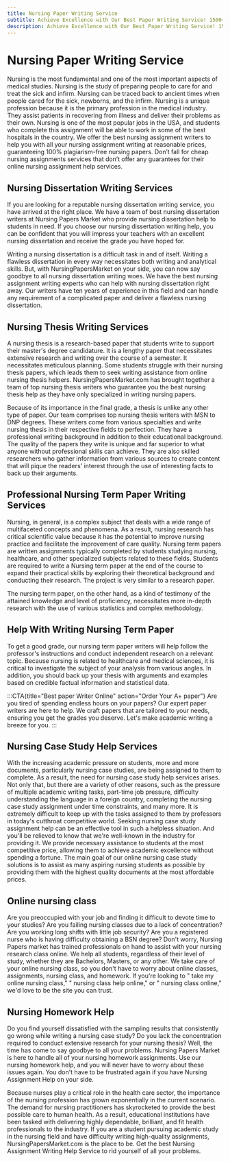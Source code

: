 ```yaml
---
title: Nursing Paper Writing Service
subtitle: Achieve Excellence with Our Best Paper Writing Service! 1500+ Experts Ready to Craft Your A+ Paper. Order Now!
description: Achieve Excellence with Our Best Paper Writing Service! 1500+ Experts Ready to Craft Your A+ Paper. Order Now!
---
```


# Nursing Paper Writing Service

Nursing is the most fundamental and one of the most important aspects of medical studies. Nursing is the study of preparing people to care for and treat the sick and infirm. Nursing can be traced back to ancient times when people cared for the sick, newborns, and the infirm. Nursing is a unique profession because it is the primary profession in the medical industry. They assist patients in recovering from illness and deliver their problems as their own. Nursing is one of the most popular jobs in the USA, and students who complete this assignment will be able to work in some of the best hospitals in the country. We offer the best nursing assignment writers to help you with all your nursing assignment writing at reasonable prices, guaranteeing 100% plagiarism-free nursing papers. Don’t fall for cheap nursing assignments services that don’t offer any guarantees for their online nursing assignment help services.

## Nursing Dissertation Writing Services

If you are looking for a reputable nursing dissertation writing service, you have arrived at the right place. We have a team of best nursing dissertation writers at Nursing Papers Market who provide nursing dissertation help to students in need. If you choose our nursing dissertation writing help, you can be confident that you will impress your teachers with an excellent nursing dissertation and receive the grade you have hoped for.

Writing a nursing dissertation is a difficult task in and of itself. Writing a flawless dissertation in every way necessitates both writing and analytical skills. But, with NursingPapersMarket on your side, you can now say goodbye to all nursing dissertation writing woes. We have the best nursing assignment writing experts who can help with nursing dissertation right away. Our writers have ten years of experience in this field and can handle any requirement of a complicated paper and deliver a flawless nursing dissertation.

## Nursing Thesis Writing Services

A nursing thesis is a research-based paper that students write to support their master's degree candidature. It is a lengthy paper that necessitates extensive research and writing over the course of a semester. It necessitates meticulous planning. Some students struggle with their nursing thesis papers, which leads them to seek writing assistance from online nursing thesis helpers. NursingPapersMarket.com has brought together a team of top nursing thesis writers who guarantee you the best nursing thesis help as they have only specialized in writing nursing papers.

Because of its importance in the final grade, a thesis is unlike any other type of paper. Our team comprises top nursing thesis writers with MSN to DNP degrees. These writers come from various specialties and write nursing thesis in their respective fields to perfection. They have a professional writing background in addition to their educational background. The quality of the papers they write is unique and far superior to what anyone without professional skills can achieve. They are also skilled researchers who gather information from various sources to create content that will pique the readers' interest through the use of interesting facts to back up their arguments.

## Professional Nursing Term Paper Writing Services

Nursing, in general, is a complex subject that deals with a wide range of multifaceted concepts and phenomena. As a result, nursing research has critical scientific value because it has the potential to improve nursing practice and facilitate the improvement of care quality. Nursing term papers are written assignments typically completed by students studying nursing, healthcare, and other specialized subjects related to these fields. Students are required to write a Nursing term paper at the end of the course to expand their practical skills by exploring their theoretical background and conducting their research. The project is very similar to a research paper.

The nursing term paper, on the other hand, as a kind of testimony of the attained knowledge and level of proficiency, necessitates more in-depth research with the use of various statistics and complex methodology.

## Help With Writing Nursing Term Paper

To get a good grade, our nursing term paper writers will help follow the professor's instructions and conduct independent research on a relevant topic. Because nursing is related to healthcare and medical sciences, it is critical to investigate the subject of your analysis from various angles. In addition, you should back up your thesis with arguments and examples based on credible factual information and statistical data.

:::CTA{title="Best paper Writer Online" action="Order Your A+ paper"}
Are you tired of spending endless hours on your papers? Our expert paper writers are here to help. We craft papers that are tailored to your needs, ensuring you get the grades you deserve. Let's make academic writing a breeze for you.
:::

## Nursing Case Study Help Services

With the increasing academic pressure on students, more and more documents, particularly nursing case studies, are being assigned to them to complete. As a result, the need for nursing case study help services arises. Not only that, but there are a variety of other reasons, such as the pressure of multiple academic writing tasks, part-time job pressure, difficulty understanding the language in a foreign country, completing the nursing case study assignment under time constraints, and many more. It is extremely difficult to keep up with the tasks assigned to them by professors in today's cutthroat competitive world. Seeking nursing case study assignment help can be an effective tool in such a helpless situation. And you'll be relieved to know that we're well-known in the industry for providing it.
We provide necessary assistance to students at the most competitive price, allowing them to achieve academic excellence without spending a fortune. The main goal of our online nursing case study solutions is to assist as many aspiring nursing students as possible by providing them with the highest quality documents at the most affordable prices.

## Online nursing class

Are you preoccupied with your job and finding it difficult to devote time to your studies? Are you failing nursing classes due to a lack of concentration? Are you working long shifts with little job security? Are you a registered nurse who is having difficulty obtaining a BSN degree? Don't worry, Nursing Papers market has trained professionals on hand to assist with your nursing research class online. We help all students, regardless of their level of study, whether they are Bachelors, Masters, or any other. We take care of your online nursing class, so you don't have to worry about online classes, assignments, nursing class, and homework. If you're looking to " take my online nursing class," " nursing class help online," or " nursing class online," we'd love to be the site you can trust.

## Nursing Homework Help

Do you find yourself dissatisfied with the sampling results that consistently go wrong while writing a nursing case study? Do you lack the concentration required to conduct extensive research for your nursing thesis? Well, the time has come to say goodbye to all your problems. Nursing Papers Market is here to handle all of your nursing homework assignments. Use our nursing homework help, and you will never have to worry about these issues again. You don't have to be frustrated again if you have Nursing Assignment Help on your side.

Because nurses play a critical role in the health care sector, the importance of the nursing profession has grown exponentially in the current scenario. The demand for nursing practitioners has skyrocketed to provide the best possible care to human health. As a result, educational institutions have been tasked with delivering highly dependable, brilliant, and fit health professionals to the industry. If you are a student pursuing academic study in the nursing field and have difficulty writing high-quality assignments, NursingPapersMarket.com is the place to be. Get the best Nursing Assignment Writing Help Service to rid yourself of all your problems.
